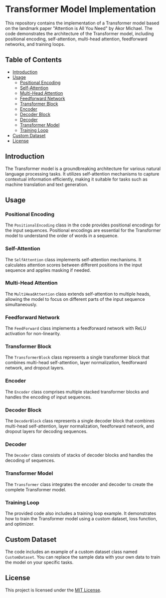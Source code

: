 # Transformer Model Implementation

This repository contains the implementation of a Transformer model based on the landmark paper "Attention is All You Need" by Akor Michael. The code demonstrates the architecture of the Transformer model, including positional encoding, self-attention, multi-head attention, feedforward networks, and training loops. 

## Table of Contents

- [Introduction](#introduction)
- [Usage](#usage)
  - [Positional Encoding](#positional-encoding)
  - [Self-Attention](#self-attention)
  - [Multi-Head Attention](#multi-head-attention)
  - [Feedforward Network](#feedforward-network)
  - [Transformer Block](#transformer-block)
  - [Encoder](#encoder)
  - [Decoder Block](#decoder-block)
  - [Decoder](#decoder)
  - [Transformer Model](#transformer-model)
  - [Training Loop](#training-loop)
- [Custom Dataset](#custom-dataset)
- [License](#license)

## Introduction

The Transformer model is a groundbreaking architecture for various natural language processing tasks. It utilizes self-attention mechanisms to capture contextual information efficiently, making it suitable for tasks such as machine translation and text generation.

## Usage

### Positional Encoding

The `PositionalEncoding` class in the code provides positional encodings for the input sequences. Positional encodings are essential for the Transformer model to understand the order of words in a sequence.

### Self-Attention

The `SelfAttention` class implements self-attention mechanisms. It calculates attention scores between different positions in the input sequence and applies masking if needed.

### Multi-Head Attention

The `MultiHeadAttention` class extends self-attention to multiple heads, allowing the model to focus on different parts of the input sequence simultaneously.

### Feedforward Network

The `FeedForward` class implements a feedforward network with ReLU activation for non-linearity.

### Transformer Block

The `TransformerBlock` class represents a single transformer block that combines multi-head self-attention, layer normalization, feedforward network, and dropout layers.

### Encoder

The `Encoder` class comprises multiple stacked transformer blocks and handles the encoding of input sequences.

### Decoder Block

The `DecoderBlock` class represents a single decoder block that combines multi-head self-attention, layer normalization, feedforward network, and dropout layers for decoding sequences.

### Decoder

The `Decoder` class consists of stacks of decoder blocks and handles the decoding of sequences.

### Transformer Model

The `Transformer` class integrates the encoder and decoder to create the complete Transformer model.

### Training Loop

The provided code also includes a training loop example. It demonstrates how to train the Transformer model using a custom dataset, loss function, and optimizer.

## Custom Dataset

The code includes an example of a custom dataset class named `CustomDataset`. You can replace the sample data with your own data to train the model on your specific tasks.

## License

This project is licensed under the [MIT License](LICENSE).
